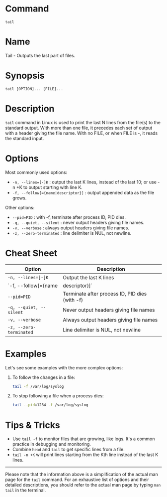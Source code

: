 
# Command
`tail`

# Name
Tail - Outputs the last part of files.

# Synopsis
```
tail [OPTION]... [FILE]...
```

# Description
`tail` command in Linux is used to print the last N lines from the file(s) to the standard output. With more than one file, it precedes each set of output with a header giving the file name. With no FILE, or when FILE is -, it reads the standard input.

# Options
Most commonly used options:

- `-n, --lines=[-]K` : output the last K lines, instead of the last 10; or use -n +K to output starting with line K.
- `-f, --follow[={name|descriptor}]` : output appended data as the file grows.

Other options:

- `--pid=PID` : with -f, terminate after process ID, PID dies.
- `-q, --quiet, --silent` : never output headers giving file names.
- `-v, --verbose` : always output headers giving file names.
- `-z, --zero-terminated` : line delimiter is NUL, not newline.

# Cheat Sheet
| Option | Description |
|---|---|
| `-n, --lines=[-]K` | Output the last K lines |
| `-f, --follow[={name|descriptor}]` | Output appended data as the file grows |
| `--pid=PID` | Terminate after process ID, PID dies (with -f) |
| `-q, --quiet, --silent` | Never output headers giving file names |
| `-v, --verbose` | Always output headers giving file names |
| `-z, --zero-terminated` | Line delimiter is NUL, not newline |

# Examples
Let's see some examples with the more complex options:

1. To follow the changes in a file:
   ```bash
   tail -f /var/log/syslog
   ```
2. To stop following a file when a process dies:
   ```bash
   tail --pid=1234 -f /var/log/syslog
   ```

# Tips & Tricks
- Use `tail -f` to monitor files that are growing, like logs. It's a common practice in debugging and monitoring.
- Combine `head` and `tail` to get specific lines from a file.
- `tail -n +K` will print lines starting from the Kth line instead of the last K lines.

---

Please note that the information above is a simplification of the actual man page for the `tail` command. For an exhaustive list of options and their detailed descriptions, you should refer to the actual man page by typing `man tail` in the terminal.
